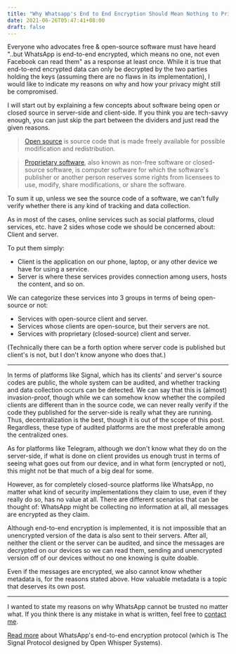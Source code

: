 ```yaml
---
title: "Why Whatsapp's End to End Encryption Should Mean Nothing to Privacy Conscious People"
date: 2021-06-26T05:47:41+08:00
draft: false
---
```


Everyone who advocates free & open-source software must have heard "..but WhatsApp is end-to-end encrypted, which means no one, not even Facebook can read them" as a response at least once. While it is true that end-to-end encrypted data can only be decrypted by the two parties holding the keys (assuming there are no flaws in its implementation), I would like to indicate my reasons on why and how your privacy might still be compromised.

<!--more-->

I will start out by explaining a few concepts about software being open or closed source in server-side and client-side. If you think you are tech-savvy enough, you can just skip the part between the dividers and just read the given reasons.

> [Open source](https://en.wikipedia.org/wiki/Open_source) is source code that is made freely available for possible modification and redistribution.

> [Proprietary software](https://en.wikipedia.org/wiki/Proprietary_software), also known as non-free software or closed-source software, is computer software for which the software's publisher or another person reserves some rights from licensees to use, modify, share modifications, or share the software.

To sum it up, unless we see the source code of a software, we can't fully verify whether there is any kind of tracking and data collection.

As in most of the cases, online services such as social platforms, cloud services, etc. have 2 sides whose code we should be concerned about: Client and server.

To put them simply:

* Client is the application on our phone, laptop, or any other device we have for using a service.
* Server is where these services provides connection among users, hosts the content, and so on.

We can categorize these services into 3 groups in terms of being open-source or not:

* Services with open-source client and server.
* Services whose clients are open-source, but their servers are not.
* Services with proprietary (closed-source) client and server.

(Technically there can be a forth option where server code is published but client's is not, but I don't know anyone who does that.)

---

In terms of platforms like Signal, which has its clients' and server's source codes are public, the whole system can be audited, and whether tracking and data collection occurs can be detected. We can say that this is (almost) invasion-proof, though while we can somehow know whether the compiled clients are different than in the source code, we can never really verify if the code they published for the server-side is really what they are running. Thus, decentralization is the best, though it is out of the scope of this post. Regardless, these type of audited platforms are the most preferable among the centralized ones.

As for platforms like Telegram, although we don't know what they do on the server-side, if what is done on client provides us enough trust in terms of seeing what goes out from our device, and in what form (encrypted or not), this might not be that much of a big deal for some.

However, as for completely closed-source platforms like WhatsApp, no matter what kind of security implementations they claim to use, even if they really do so, has no value at all. There are different scenarios that can be thought of:
WhatsApp might be collecting no information at all, all messages are encrypted as they claim.

Although end-to-end encryption is implemented, it is not impossible that an unencrypted version of the data is also sent to their servers. After all, neither the client or the server can be audited, and since the messages are decrypted on our devices so we can read them, sending and unencrypted version off of our devices without no one knowing is quite doable. 

Even if the messages are encrypted, we also cannot know whether metadata is, for the reasons stated above. How valuable metadata is a topic that deserves its own post.

---

I wanted to state my reasons on why WhatsApp cannot be trusted no matter what. If you think there is any mistake in what is written, feel free to [contact me](mailto:meygc@tutanota.com).

[Read more](https://scontent.whatsapp.net/v/t39.8562-34/122249142_469857720642275_2152527586907531259_n.pdf/WA_Security_WhitePaper.pdf?ccb=1-3&_nc_sid=2fbf2a&_nc_ohc=aHysNjhG4xUAX-9J5cp&_nc_ht=scontent.whatsapp.net&oh=5dfeb9fa959d2a6052d64ede3ec33c51&oe=60E4C219) about WhatsApp's end-to-end encryption protocol (which is The Signal Protocol designed by Open Whisper Systems).
